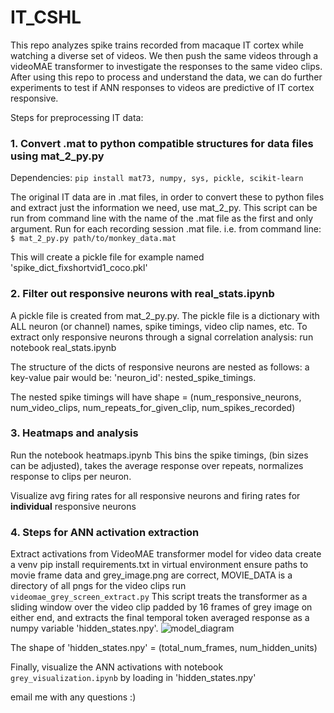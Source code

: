 # IT_CSHL
This repo analyzes spike trains recorded from macaque IT cortex while watching a diverse set of videos. We then push the same videos through a videoMAE transformer to investigate the responses to the same video clips. After using this repo to process and understand the data, we can do further experiments to test if ANN responses to videos are predictive of IT cortex responsive.

Steps for preprocessing IT data:
### 1. Convert .mat to python compatible structures for data files using mat_2_py.py 
Dependencies: 
```pip install mat73, numpy, sys, pickle, scikit-learn``` 

The original IT data are in .mat files, in order to convert these to python files and extract just the information we need, use mat_2_py. 
This script can be run from command line with the name of the .mat file as the first and only argument. Run for each recording session .mat file.
i.e. from command line: ```$ mat_2_py.py path/to/monkey_data.mat```

This will create a pickle file for example named 'spike_dict_fixshortvid1_coco.pkl'

### 2.  Filter out responsive neurons with real_stats.ipynb
A pickle file is created from mat_2_py.py. The pickle file is a dictionary with ALL neuron (or channel) names, spike timings, video clip names, etc. 
To extract only responsive neurons through a signal correlation analysis: run notebook real_stats.ipynb 

The structure of the dicts of responsive neurons are nested as follows:
a key-value pair would be: 'neuron_id': nested_spike_timings.

The nested spike timings will have shape = (num_responsive_neurons, num_video_clips, num_repeats_for_given_clip, num_spikes_recorded)

### 3. Heatmaps and analysis 
Run the notebook heatmaps.ipynb
This bins the spike timings, (bin sizes can be adjusted), takes the average response over repeats, normalizes response to clips per neuron.

Visualize avg firing rates for all responsive neurons and firing rates for **individual** responsive neurons

### 4. Steps for ANN activation extraction
Extract activations from VideoMAE transformer model for video data 
create a venv 
pip install requirements.txt in virtual environment
ensure paths to movie frame data and grey_image.png are correct,
MOVIE_DATA is a directory of all pngs for the video clips 
run ```videomae_grey_screen_extract.py```
This script treats the transformer as a sliding window over the video clip padded by 16 frames of grey image on either end, and extracts the final temporal token averaged response as a numpy variable 'hidden_states.npy'. 
![model_diagram](https://github.com/user-attachments/assets/bc1311f6-c91b-468b-8b17-9d3e5b6f2b83)


The shape of 'hidden_states.npy'  = (total_num_frames, num_hidden_units)

Finally, visualize the ANN activations with notebook ```grey_visualization.ipynb``` by loading in 'hidden_states.npy' 

email me with any questions :)
